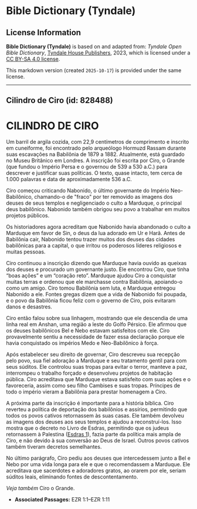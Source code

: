 # Bible Dictionary (Tyndale)

## License Information

**Bible Dictionary (Tyndale)** is based on and adapted from: _Tyndale Open Bible Dictionary_, [Tyndale House Publishers](https://tyndaleopenresources.com/), 2023, which is licensed under a [CC BY-SA 4.0 license](https://creativecommons.org/licenses/by-sa/4.0/legalcode.en).

This markdown version (created `2025-10-17`) is provided under the same license.



--------------------------------

## Cilindro de Ciro (id: 828488)

CILINDRO DE CIRO
================

Um barril de argila cozida, com 22,9 centímetros de comprimento e inscrito em cuneiforme, foi encontrado pelo arqueólogo Hormuzd Rassam durante suas escavações na Babilônia de 1879 a 1882\. Atualmente, está guardado no Museu Britânico em Londres. A inscrição foi escrita por Ciro, o Grande (que fundou o Império Persa e o governou de 539 a 530 a.C.) para descrever e justificar suas políticas. O texto, quase intacto, tem cerca de 1\.000 palavras e data de aproximadamente 536 a.C.

Ciro começou criticando Nabonido, o último governante do Império Neo\-Babilônico, chamando\-o de "fraco" por ter removido as imagens dos deuses de seus templos e negligenciado o culto a Marduque, o principal deus babilônico. Nabonido também obrigou seu povo a trabalhar em muitos projetos públicos.

Os historiadores agora acreditam que Nabonido havia abandonado o culto a Marduque em favor de Sin, o deus da lua adorado em Ur e Harã. Antes de Babilônia cair, Nabonido tentou trazer muitos dos deuses das cidades babilônicas para a capital, o que irritou os poderosos líderes religiosos e muitas pessoas.

Ciro continuou a inscrição dizendo que Marduque havia ouvido as queixas dos deuses e procurado um governante justo. Ele encontrou Ciro, que tinha “boas ações” e um “coração reto”. Marduque ajudou Ciro a conquistar muitas terras e ordenou que ele marchasse contra Babilônia, apoiando\-o como um amigo. Ciro tomou Babilônia sem luta, e Marduque entregou Nabonido a ele. Fontes gregas dizem que a vida de Nabonido foi poupada, e o povo da Babilônia ficou feliz com o governo de Ciro, pois evitaram danos e desastres.

Ciro então falou sobre sua linhagem, mostrando que ele descendia de uma linha real em Anshan, uma região a leste do Golfo Pérsico. Ele afirmou que os deuses babilônicos Bel e Nebo estavam satisfeitos com ele. Ciro provavelmente sentiu a necessidade de fazer essa declaração porque ele havia conquistado os impérios Medo e Neo\-Babilônico à força.

Após estabelecer seu direito de governar, Ciro descreveu sua recepção pelo povo, sua fiel adoração a Marduque e seu tratamento gentil para com seus súditos. Ele controlou suas tropas para evitar o terror, manteve a paz, interrompeu o trabalho forçado e desenvolveu projetos de habitação pública. Ciro acreditava que Marduque estava satisfeito com suas ações e o favoreceria, assim como seu filho Cambises e suas tropas. Príncipes de todo o império vieram a Babilônia para prestar homenagem a Ciro.

A próxima parte da inscrição é importante para a história bíblica. Ciro reverteu a política de deportação dos babilônios e assírios, permitindo que todos os povos cativos retornassem às suas casas. Ele também devolveu as imagens dos deuses aos seus templos e ajudou a reconstruí\-los. Isso mostra que o decreto no Livro de Esdras, permitindo que os judeus retornassem à Palestina ([Esdras 1](https://ref.ly/Ezra1:1-Ezra1:11)), fazia parte da política mais ampla de Ciro, e não devido à sua conversão ao Deus de Israel. Outros povos cativos também tiveram decretos semelhantes.

No último parágrafo, Ciro pediu aos deuses que intercedessem junto a Bel e Nebo por uma vida longa para ele e que o recomendassem a Marduque. Ele acreditava que sacerdotes e adoradores gratos, ao orarem por ele, seriam súditos leais, eliminando fontes de descontentamento.

*Veja também* Ciro o Grande.

* **Associated Passages:** EZR 1:1–EZR 1:11

